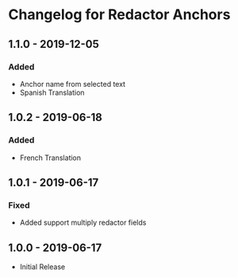 # Changelog for Redactor Anchors

## 1.1.0 - 2019-12-05

### Added
- Anchor name from selected text
- Spanish Translation

## 1.0.2 - 2019-06-18

### Added 
- French Translation

## 1.0.1 - 2019-06-17

### Fixed
- Added support multiply redactor fields

## 1.0.0 - 2019-06-17

- Initial Release
